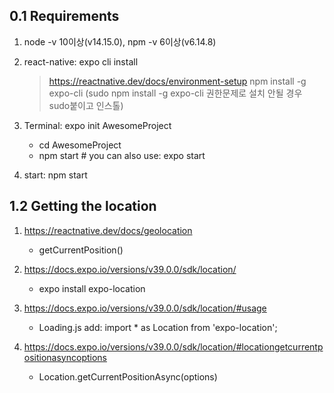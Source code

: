 ## 0.1 Requirements

1. node -v 10이상(v14.15.0), npm -v 6이상(v6.14.8)
2. react-native: expo cli install

   > https://reactnative.dev/docs/environment-setup
   > npm install -g expo-cli
   > (sudo npm install -g expo-cli 권한문제로 설치 안될 경우 sudo붙이고 인스톨)

3. Terminal: expo init AwesomeProject

   - cd AwesomeProject
   - npm start # you can also use: expo start

4. start: npm start

## 1.2 Getting the location

1. https://reactnative.dev/docs/geolocation

   - getCurrentPosition()

2. https://docs.expo.io/versions/v39.0.0/sdk/location/

   - expo install expo-location

3. https://docs.expo.io/versions/v39.0.0/sdk/location/#usage

   - Loading.js add: import \* as Location from 'expo-location';

4. https://docs.expo.io/versions/v39.0.0/sdk/location/#locationgetcurrentpositionasyncoptions
   - Location.getCurrentPositionAsync(options)
